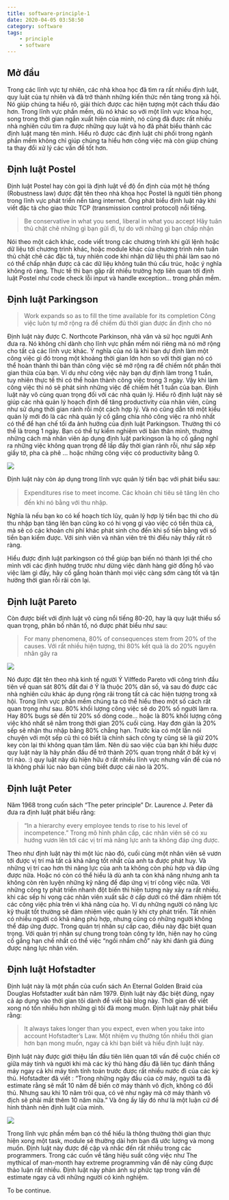 ```yaml
---
title: software-principle-1
date: 2020-04-05 03:58:50
category: software
tags:
    - principle
    - software
---
```



## Mở đầu

Trong các lĩnh vực tự nhiên, các nhà khoa học đã tìm ra rất nhiều định luật, quy luật của tự nhiên và đã trở thành những kiến thức nền tảng trong xã hội. Nó giúp chúng ta hiểu rõ, giải thích được các hiện tượng một cách thấu đáo hơn. Trong lĩnh vực phần mềm, dù nó khác so với một lĩnh vực khoa học, song trong thời gian ngắn xuất hiện của mình, nó cũng đã được rất nhiều nhà nghiên cứu tìm ra được những quy luật và họ đã phát biểu thành các định luật mang tên mình. Hiểu rõ được các định luật chi phối trong ngành phần mềm không chỉ giúp chúng ta hiểu hơn công việc mà còn giúp chúng ta thay đổi xử lý các vấn đề tốt hơn.

<!-- more -->
## Định luật Postel

Định luật Postel hay còn gọi là định luật về độ ổn định của một hệ thống (Robustness law)  được đặt tên theo nhà khoa học Postel là người tiên phong trong lĩnh vực phát triển nền tảng internet. Ông phát biểu định luật này khi viết đặc tả cho giao thức TCP (transmission control protocol) nổi tiếng.

>Be conservative in what you send, liberal in what you accept
>Hãy tuân thủ chặt chẽ những gì bạn gửi đi, tự do với những gì bạn chấp nhận

Nói theo một cách khác, code viết trong các chương trình khi gửi lệnh hoặc dữ liệu tới chương trình khác, hoặc module khác của chương trình nên tuân thủ chặt chẽ các đặc tả, tuy nhiên code khi nhận dữ liệu thì phải làm sao nó có thể chấp nhận được cả các dữ liệu không tuân thủ cấu trúc, hoặc ý nghĩa không rõ ràng. Thực tế thì bạn gặp rất nhiều trường hợp liên quan tới định luật Postel như code check lỗi input và handle exception… trong phần mềm.

## Định luật Parkingson

>Work expands so as to fill the time available for its completion
>Công việc luôn tự mở rộng ra để chiếm đủ thời gian được ấn định cho nó

Định luật này được C. Northcote Parkinson, nhà văn và sử học người Anh đưa ra. Nó không chỉ dành cho lĩnh vực phần mềm nói riêng mà nó mở rộng cho tất cả các lĩnh vực khác. Ý nghĩa của nó là khi bạn dự định làm một công việc gì đó trong một khoảng thời gian lớn hơn so với thời gian nó có thể hoàn thành thì bản thân công việc sẽ mở rộng ra để chiếm nốt phần thời gian thừa của bạn. Ví dụ như công việc này bạn dự định làm trong 1 tuần, tuy nhiên thực tế thì có thể hoàn thành công việc trong 3 ngày. Vậy khi làm công việc thì nó sẽ phát sinh những việc để chiếm hết 1 tuần của bạn. Định luật này vô cùng quan trọng đối với các nhà quản lý. Hiểu rõ định luật này sẽ giúp các nhà quản lý hoạch định để tăng productivity của nhân viên, cũng như sử dụng thời gian rảnh rỗi một cách hợp lý. Và nó cũng dẫn tới một kiểu quản lý mới đó là các nhà quản lý cố gắng chia nhỏ công việc ra nhỏ nhất có thể để hạn chế tối đa ảnh hưởng của định luật Parkingson. Thường thì có thể là trong 1 ngày.  Bạn có thể tự kiểm nghiệm với bản thân mình, thường những cách mà nhân viên áp dụng định luật parkingson là họ cố gắng nghĩ ra những việc không quan trọng để lấp đầy thời gian rảnh rỗi, như sắp xếp giấy tờ, pha cà phê … hoặc những công việc có productivity bằng 0.

![](https://c2.staticflickr.com/6/5825/29876161104_69629eb9a7_b.jpg)

Định luật này còn áp dụng trong lĩnh vực quản lý tiền bạc với phát biểu sau:
>Expenditures rise to meet income.
>Các khoản chi tiêu sẽ tăng lên cho đến khi nó bằng với thu nhập.

Nghĩa là nếu bạn ko có kế hoạch tích lũy, quản lý hợp lý tiền bạc thì cho dù thu nhập bạn tăng lên bạn cũng ko có hi vọng gì vào việc có tiền thừa cả, mà sẽ có các khoản chi phí khác phát sinh cho đến khi số tiền bằng với số tiền bạn kiếm được. Với sinh viên và nhân viên trẻ thì điều này thấy rất rõ ràng.

Hiểu được định luật parkingson có thể giúp bạn biến nó thành lợi thế cho mình với các định hướng trước như dừng việc dành hàng giờ đồng hồ vào việc làm gì đấy, hãy cố gắng hoàn thành mọi việc càng sớm càng tốt và tận hưởng thời gian rỗi rãi còn lại.

## Định luật Pareto

Còn được biết với định luật vô cùng nổi tiếng 80-20, hay là quy luật thiểu số quan trọng, phân bố nhân tố, nó được phát biểu như sau:

>For many phenomena, 80% of consequences stem from 20% of the causes.
>Với rất nhiều hiện tượng, thì 80% kết quả là do 20% nguyên nhân gây ra

![](https://c2.staticflickr.com/6/5331/30470104756_93803fa4bb_o.gif)

Nó được đặt tên theo nhà kinh tế người Ý Vilffedo Pareto với công trình đầu tiên về quan sát 80% đất đai ở Ý là thuộc 20% dân số, và sau đó được các nhà nghiên cứu khác áp dụng rộng rãi trong tất cả các hiện tượng trong xã hội. Trong lĩnh vực phần mềm chúng ta có thể hiểu theo một số cách rất quan trọng như sau. 80% khối lượng công việc sẽ do 20% số người làm ra. Hay 80% bugs sẽ đến từ 20% số dòng code… hoặc là 80% khối lượng công việc khó nhất sẽ nằm trong thời gian 20% cuối cùng. Hay đơn giản là 20% sếp sẽ nhận thu nhập bằng 80% chẳng hạn. Trước kia có một lần nói chuyện với một sếp cũ thì có biết là chính sách công ty cũng sẽ là giữ 20% key còn lại thì không quan tâm lắm. Nên dù sao việc của bạn khi hiểu được quy luật này là hãy phấn đấu để trở thành 20% quan trọng nhất ở bất kỳ vị trí nào. :) quy luật này dù hiện hữu ở rất nhiều lĩnh vực nhưng vấn đề của nó là không phải lúc nào bạn cũng biết được cái nào là 20%.

## Định luật Peter

Năm 1968 trong cuốn sách “The peter principle” Dr. Laurence J. Peter  đã đưa ra định luật phát biểu rằng:
>“In a hierarchy every employee tends to rise to his level of incompetence.” 
>Trong mô hình phân cấp, các nhân viên sẽ có xu hướng vươn lên tới các vị trí mà năng lực anh ta không đáp ứng được.

Theo như định luật này thì một lúc nào đó, cuối cùng một nhân viên sẽ vươn tới được vị trí mà tất cả khả năng tốt nhất của anh ta được phát huy. Và những vị trí cao hơn thì năng lực của anh ta không còn phù hợp và đáp ứng được nữa. Hoặc nó còn có thể hiểu là dù anh ta còn khả năng nhưng anh ta không còn rèn luyện những kỹ năng để đáp ứng vị trí công việc nữa. Với những công ty phát triển nhanh đột biến thì hiện tượng này xảy ra rất nhiều. khi các sếp hi vọng các nhân viên xuất sắc ở cấp dưới có thể đảm nhiệm tốt các công việc phía trên vì khả năng của họ. Ví dụ những người có năng lực kỹ thuật tốt thường sẽ đảm nhiệm việc quản lý khi cty phát triển. Tất nhiên có nhiều người có khả năng phù hợp, nhưng cũng có những người không thể đáp ứng được. Trong quản trị nhân sự cấp cao, điều này đặc biệt quan trọng. Với quản trị nhân sự chung trong toàn công ty lớn, hiện nay họ cũng cố gắng hạn chế nhất có thể việc “ngồi nhầm chỗ” này khi đánh giá đúng được năng lực nhân viên.

## Định luật Hofstadter

Định luật này là một phần của cuốn sách An Eternal Golden Braid của Douglas Hofstadter xuất bản năm 1979. Định luật này đặc biệt đúng, ngay cả áp dụng vào thời gian tôi dành để viết bài blog này. Thời gian để viết xong nó tốn nhiều hơn những gì tôi đã mong muốn. Định luật này phát biểu rằng:

>It always takes longer than you expect, even when you take into account Hofstadter’s Law.
>Một nhiệm vụ thường tốn nhiều thời gian hơn bạn mong muốn, ngay cả khi bạn biết và hiểu định luật này.

Định luật này được giới thiệu lần đầu tiên liên quan tới vấn đề cuộc chiến cờ giữa máy tính và người khi mà các kỳ thủ hàng đầu đã liên tục đánh thắng máy ngay cả khi máy tính tính toán trước được rất nhiều nước đi của các kỳ thủ. Hofstadter đã viết : “Trong những ngày đầu của cờ máy, người ta đã estimate rằng sẽ mất 10 năm để biến cờ máy thành vô địch, không có đối thủ. Nhưng sau khi 10 năm trôi qua, có vẻ như ngày mà cờ máy thành vô địch sẽ phải mất thêm 10 năm nữa.” Và ông ấy lấy đó như là một luận cứ để hình thành nên định luật của mình.

![](https://c2.staticflickr.com/6/5773/30470105006_a3db633c28_o.jpg)

Trong lĩnh vực phần mềm bạn có thể hiểu là thông thường thời gian thực hiện xong một task, module sẽ thường dài hơn bạn đã ước lượng và mong muốn. Định luật này được đề cập và nhắc đến rất nhiều trong các programmers. Trong các cuốn về tăng hiệu suất công việc như The mythical of man-month hay extreme programming vấn đề này cũng được thảo luận rất nhiều.  Định luật này phản ánh sự phức tạp trong vấn đề estimate ngay cả với những người có kinh nghiệm.

To be continue.